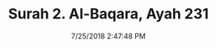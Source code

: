 ---
title       : "Surah 2. Al-Baqara, Ayah 231"
date        : 7/25/2018 2:47:48 PM
draft       : false
type        : "quran"
layout      : "compare"
BookCode    : "CMP"
SurahNumber : "2"
AyahNumber  : "231"
TotalAyah   : "286"
---